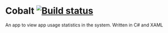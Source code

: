 # Cobalt  [![Build status](https://ci.appveyor.com/api/projects/status/m9cben5elbs4rkcw/branch/master?svg=true)](https://ci.appveyor.com/project/Enigmatrix/cobalt/branch/master)
An app to view app usage statistics in the system. Written in C# and XAML

